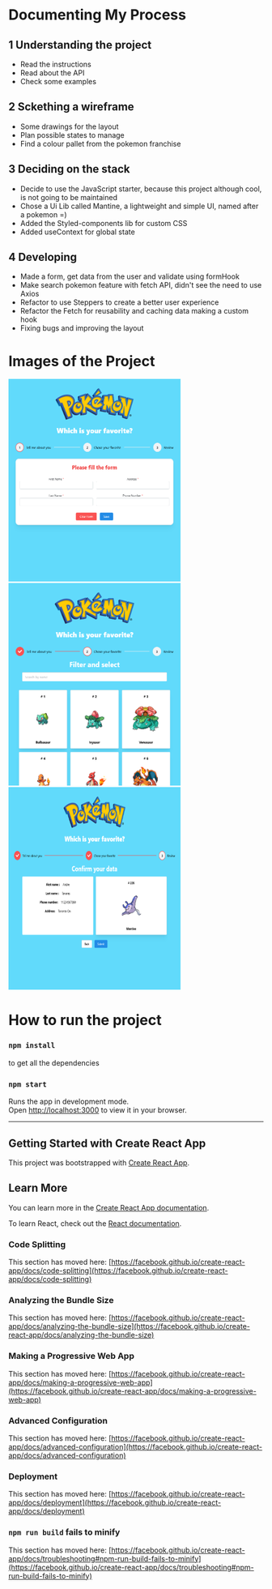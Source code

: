 # Documenting My Process

## 1 Understanding the project

- Read the instructions
- Read about the API
- Check some examples

## 2 Sckething a wireframe

- Some drawings for the layout
- Plan possible states to manage
- Find a colour pallet from the pokemon franchise

## 3 Deciding on the stack

- Decide to use the JavaScript starter, because this project although cool, is
  not going to be maintained
- Chose a Ui Lib called Mantine, a lightweight and simple UI, named after a
  pokemon =)
- Added the Styled-components lib for custom CSS
- Added useContext for global state

## 4 Developing

- Made a form, get data from the user and validate using formHook
- Make search pokemon feature with fetch API, didn't see the need to use Axios
- Refactor to use Steppers to create a better user experience
- Refactor the Fetch for reusability and caching data making a custom hook
- Fixing bugs and improving the layout

# Images of the Project

<img src="./src/img/formScreen.png" width="340" height="400">
<img src="./src/img/searchScreen.png" width="340" height="400">
<img src="./src/img/reviewScreen.png" width="340" height="400">


# How to run the project

### `npm install`

to get all the dependencies

### `npm start`

Runs the app in development mode.\
Open [http://localhost:3000](http://localhost:3000) to view it in your browser.


---

## Getting Started with Create React App

This project was bootstrapped with
[Create React App](https://github.com/facebook/create-react-app).

## Learn More

You can learn more in the
[Create React App documentation](https://facebook.github.io/create-react-app/docs/getting-started).

To learn React, check out the [React documentation](https://reactjs.org/).

### Code Splitting

This section has moved here:
[https://facebook.github.io/create-react-app/docs/code-splitting](https://facebook.github.io/create-react-app/docs/code-splitting)

### Analyzing the Bundle Size

This section has moved here:
[https://facebook.github.io/create-react-app/docs/analyzing-the-bundle-size](https://facebook.github.io/create-react-app/docs/analyzing-the-bundle-size)

### Making a Progressive Web App

This section has moved here:
[https://facebook.github.io/create-react-app/docs/making-a-progressive-web-app](https://facebook.github.io/create-react-app/docs/making-a-progressive-web-app)

### Advanced Configuration

This section has moved here:
[https://facebook.github.io/create-react-app/docs/advanced-configuration](https://facebook.github.io/create-react-app/docs/advanced-configuration)

### Deployment

This section has moved here:
[https://facebook.github.io/create-react-app/docs/deployment](https://facebook.github.io/create-react-app/docs/deployment)

### `npm run build` fails to minify

This section has moved here:
[https://facebook.github.io/create-react-app/docs/troubleshooting#npm-run-build-fails-to-minify](https://facebook.github.io/create-react-app/docs/troubleshooting#npm-run-build-fails-to-minify)
